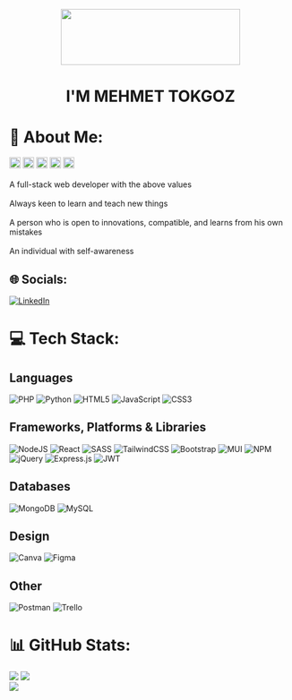 <p align="center"> 
  <img width = "320" height= "100" src="https://user-images.githubusercontent.com/108399783/227622767-1ea02ce9-d0bb-4b88-921e-19c9fc7abcd0.gif"/></p>
  
<h1 align = "center">I'M MEHMET TOKGOZ
</h1>


# 💫 About Me:
<p align="left"> <img height="20" src="https://img.shields.io/badge/-RESPECTFUL-green"> <img height="20" src="https://img.shields.io/badge/-HONEST-red"> <img height="20" src="https://img.shields.io/badge/-FAIR-blue">  <img height="20" src="https://img.shields.io/badge/-HELPFUL-pink"> <img height="20" src="https://img.shields.io/badge/-HARDWORKING-grey"><br><br>A full-stack web developer with the above values<br><br>Always keen to learn and teach new things<br><br>A person who is open to innovations, compatible, and learns from his own mistakes<br><br>An individual with self-awareness
  
## 🌐 Socials:
[![LinkedIn](https://img.shields.io/badge/LinkedIn-%230077B5.svg?logo=linkedin&logoColor=white)](https://linkedin.com/in/mehmet-tokgöz-a2a11519a/) 

# 💻 Tech Stack:

## Languages
 ![PHP](https://img.shields.io/badge/php-%23777BB4.svg?style=for-the-badge&logo=php&logoColor=white) ![Python](https://img.shields.io/badge/python-3670A0?style=for-the-badge&logo=python&logoColor=ffdd54)
![HTML5](https://img.shields.io/badge/html5-%23E34F26.svg?style=for-the-badge&logo=html5&logoColor=white) ![JavaScript](https://img.shields.io/badge/javascript-%23323330.svg?style=for-the-badge&logo=javascript&logoColor=%23F7DF1E) ![CSS3](https://img.shields.io/badge/css3-%231572B6.svg?style=for-the-badge&logo=css3&logoColor=white)
## Frameworks, Platforms & Libraries

![NodeJS](https://img.shields.io/badge/node.js-6DA55F?style=for-the-badge&logo=node.js&logoColor=white) ![React](https://img.shields.io/badge/react-%2320232a.svg?style=for-the-badge&logo=react&logoColor=%2361DAFB) ![SASS](https://img.shields.io/badge/SASS-hotpink.svg?style=for-the-badge&logo=SASS&logoColor=white) ![TailwindCSS](https://img.shields.io/badge/tailwindcss-%2338B2AC.svg?style=for-the-badge&logo=tailwind-css&logoColor=white) ![Bootstrap](https://img.shields.io/badge/bootstrap-%23563D7C.svg?style=for-the-badge&logo=bootstrap&logoColor=white) ![MUI](https://img.shields.io/badge/MUI-%230081CB.svg?style=for-the-badge&logo=material-ui&logoColor=white) ![NPM](https://img.shields.io/badge/NPM-%23000000.svg?style=for-the-badge&logo=npm&logoColor=white)  ![jQuery](https://img.shields.io/badge/jquery-%230769AD.svg?style=for-the-badge&logo=jquery&logoColor=white)  ![Express.js](https://img.shields.io/badge/express.js-%23404d59.svg?style=for-the-badge&logo=express&logoColor=%2361DAFB) ![JWT](https://img.shields.io/badge/JWT-black?style=for-the-badge&logo=JSON%20web%20tokens)   

## Databases

 ![MongoDB](https://img.shields.io/badge/MongoDB-%234ea94b.svg?style=for-the-badge&logo=mongodb&logoColor=white) ![MySQL](https://img.shields.io/badge/mysql-%2300f.svg?style=for-the-badge&logo=mysql&logoColor=white) 

## Design
 
 ![Canva](https://img.shields.io/badge/Canva-%2300C4CC.svg?style=for-the-badge&logo=Canva&logoColor=white) 	![Figma](https://img.shields.io/badge/figma-%23F24E1E.svg?style=for-the-badge&logo=figma&logoColor=white) 

## Other

![Postman](https://img.shields.io/badge/Postman-FF6C37?style=for-the-badge&logo=postman&logoColor=white) ![Trello](https://img.shields.io/badge/Trello-%23026AA7.svg?style=for-the-badge&logo=Trello&logoColor=white)

# 📊 GitHub Stats:

![](https://github-readme-stats.vercel.app/api?username=MehmeTokgoz&theme=radical&hide_border=false&include_all_commits=false&count_private=false) 
![](https://github-readme-streak-stats.herokuapp.com/?user=MehmeTokgoz&theme=radical&hide_border=false) <br/>
![](https://github-readme-stats.vercel.app/api/top-langs/?username=MehmeTokgoz&theme=radical&hide_border=false&include_all_commits=false&count_private=false&layout=compact)


